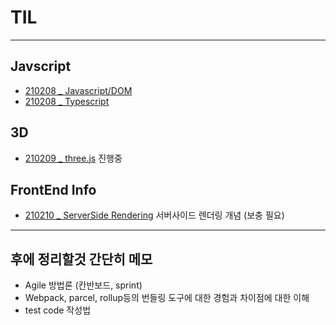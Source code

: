 # TIL

--------------------
## Javscript
* [210208 _ Javascript/DOM](https://github.com/dmsdl950823/TIL/blob/master/Javascript/%E2%9D%A4%EF%B8%8F%20DOM.md)  
* [210208 _ Typescript](https://github.com/dmsdl950823/TIL/blob/master/Typescript/Typescript_Handbook_sum.md)  

## 3D
* [210209 _ three.js](https://github.com/dmsdl950823/TIL/tree/master/3D/threejs) 진행중

## FrontEnd Info
* [210210 _ ServerSide Rendering](https://github.com/dmsdl950823/TIL/blob/master/etc/ServerSide%20Rendering.md) 서버사이드 렌더링 개념 (보충  필요)

--------------------

## 후에 정리할것 간단히 메모

- Agile 방법론 (칸반보드, sprint)
- Webpack, parcel, rollup등의 번들링 도구에 대한 경험과 차이점에 대한 이해
- test code 작성법
